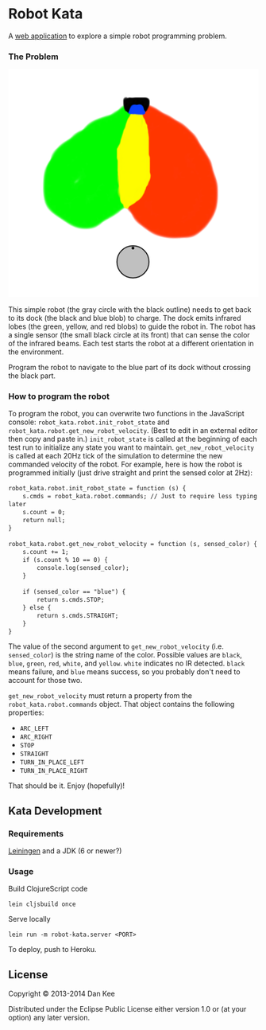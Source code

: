 Robot Kata
==========

A [web application](http://robot-kata.herokuapp.com) to explore a simple robot
programming problem.

### The Problem ##

![Screenshot](screenshot.png)

This simple robot (the gray circle with the black outline) needs to get back to
its dock (the black and blue blob) to charge.  The dock emits infrared lobes
(the green, yellow, and red blobs) to guide the robot in.  The robot has a
single sensor (the small black circle at its front) that can sense the color of
the infrared beams.  Each test starts the robot at a different orientation in
the environment.

Program the robot to navigate to the blue part of its dock without crossing the
black part.

### How to program the robot ###

To program the robot, you can overwrite two functions in the JavaScript console:
`robot_kata.robot.init_robot_state` and
`robot_kata.robot.get_new_robot_velocity`.  (Best to edit in an external editor
then copy and paste in.)  `init_robot_state` is called at the beginning of each
test run to initialize any state you want to maintain.  `get_new_robot_velocity`
is called at each 20Hz tick of the simulation to determine the new commanded
velocity of the robot.  For example, here is how the robot is programmed
initially (just drive straight and print the sensed color at 2Hz):

    robot_kata.robot.init_robot_state = function (s) {
        s.cmds = robot_kata.robot.commands; // Just to require less typing later
        s.count = 0;
        return null;
    }
    
    robot_kata.robot.get_new_robot_velocity = function (s, sensed_color) {
        s.count += 1;
        if (s.count % 10 == 0) {
            console.log(sensed_color);
        }
    
        if (sensed_color == "blue") {
            return s.cmds.STOP;
        } else {
            return s.cmds.STRAIGHT;
        }
    }

The value of the second argument to `get_new_robot_velocity` (i.e.
`sensed_color`) is the string name of the color.  Possible values are `black`,
`blue`, `green`, `red`, `white`, and `yellow`.  `white` indicates no IR
detected.  `black` means failure, and `blue` means success, so you probably
don't need to account for those two.

`get_new_robot_velocity` must return a property from the
`robot_kata.robot.commands` object.  That object contains the following
properties:

  * `ARC_LEFT`
  * `ARC_RIGHT`
  * `STOP`
  * `STRAIGHT`
  * `TURN_IN_PLACE_LEFT`
  * `TURN_IN_PLACE_RIGHT`

That should be it.  Enjoy (hopefully)!

Kata Development
----------------

### Requirements ###

[Leiningen](http://leiningen.org/) and a JDK (6 or newer?)

### Usage ###

Build ClojureScript code

    lein cljsbuild once

Serve locally

    lein run -m robot-kata.server <PORT>

To deploy, push to Heroku.

License
-------

Copyright © 2013-2014 Dan Kee

Distributed under the Eclipse Public License either version 1.0 or (at
your option) any later version.
